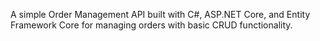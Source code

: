 A simple Order Management API built with C#, ASP.NET Core, and Entity Framework Core for managing orders with basic CRUD functionality.
